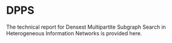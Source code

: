 # DPPS
The technical report for Densest Multipartite Subgraph Search in Heterogeneous Information Networks is provided here. 
